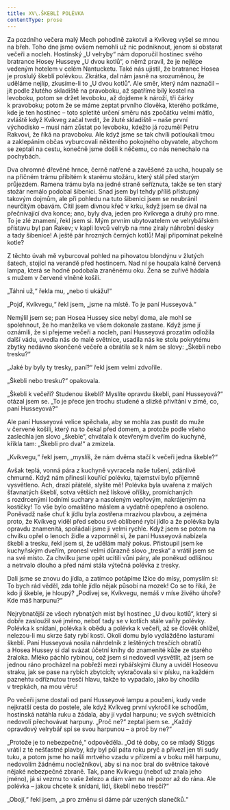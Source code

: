 ```yaml
---
title: XV\.ŠKEBLÍ POLÉVKA
contentType: prose
---
```


  

Za pozdního večera malý Mech pohodlně zakotvil a Kvíkveg vyšel se mnou na břeh. Toho dne jsme ovšem nemohli už nic podniknout, jenom si obstarat večeři a nocleh. Hostinský „U velryby“ nám doporučil hostinec svého bratrance Hosey Husseye „U dvou kotlů“, o němž pravil, že je nejlépe vedeným hotelem v celém Nantucketu. Také nás ujistil, že bratranec Hosea je proslulý škeblí polévkou. Zkrátka, dal nám jasně na srozuměnou, že uděláme nejlíp, zkusíme-li to „U dvou kotlů“. Ale směr, který nám naznačil – jít podle žlutého skladiště na pravoboku, až spatříme bílý kostel na levoboku, potom se držet levoboku, až dojdeme k nároží, tři čárky k pravoboku; potom že se máme zeptat prvního člověka, kterého potkáme, kde je ten hostinec – toto spletité určení směru nás zpočátku velmi mátlo, zvláště když Kvíkveg začal tvrdit, že žluté skladiště – naše první východisko – musí nám zůstat po levoboku, kdežto já rozuměl Petru Rakvovi, že říká na pravoboku. Ale když jsme se tak chvíli potloukali tmou a zaklepáním občas vyburcovali některého pokojného obyvatele, abychom se zeptali na cestu, konečně jsme došli k něčemu, co nás nenechalo na pochybách.

Dva ohromné dřevěné hrnce, černě natřené a zavěšené za ucha, houpaly se na příčném trámu přibitém k starému stožáru, který stál před starým průjezdem. Ramena trámu byla na jedné straně seříznuta, takže se ten starý stožár nemálo podobal šibenici. Snad jsem byl tehdy příliš přístupný takovým dojmům, ale při pohledu na tuto šibenici jsem se neubránil neurčitým obavám. Cítil jsem divnou křeč v krku, když jsem se díval na přečnívající dva konce; ano, byly dva, jeden pro Kvíkvega a druhý pro mne. To je zlé znamení, řekl jsem si. Mým prvním ubytovatelem ve velrybářském přístavu byl pan Rakev; v kapli lovců velryb na mne zíraly náhrobní desky a tady šibenice! A ještě pár hrozných černých kotlů! Mají připomínat pekelné kotle?

Z těchto úvah mě vyburcoval pohled na pihovatou blondýnu v žlutých šatech, stojící na verandě před hostincem. Nad ní se houpala kalně červená lampa, která se hodně podobala zraněnému oku. Žena se zuřivě hádala s mužem v červené vlněné košili.

„Táhni už,“ řekla mu, „nebo ti ukážu!“

„Pojď, Kvíkvegu,“ řekl jsem, „jsme na místě. To je paní Husseyová.“

Nemýlil jsem se; pan Hosea Hussey sice nebyl doma, ale mohl se spolehnout, že ho manželka ve všem dokonale zastane. Když jsme jí oznámili, že si přejeme večeři a nocleh, paní Husseyová prozatím odložila další vádu, uvedla nás do malé světnice, usadila nás ke stolu pokrytému zbytky nedávno skončené večeře a obrátila se k nám se slovy: „Škebli nebo tresku?“

„Jaké by byly ty tresky, paní?“ řekl jsem velmi zdvořile.

„Škebli nebo tresku?“ opakovala.

„Škebli k večeři? Studenou škebli? Myslíte opravdu škebli, paní Husseyová?“ otázal jsem se. „To je přece jen trochu studené a slizké přivítání v zimě, co, paní Husseyová?“

Ale paní Husseyová velice spěchala, aby se mohla zas pustit do muže v červené košili, který na to čekal před domem, a protože podle všeho zaslechla jen slovo „škeble“, chvátala k otevřeným dveřím do kuchyně, křikla tam: „Škebli pro dva!“ a zmizela.

„Kvíkvegu,“ řekl jsem, „myslíš, že nám dvěma stačí k večeři jedna škeble?“

Avšak teplá, vonná pára z kuchyně vyvracela naše tušení, zdánlivě chmurné. Když nám přinesli kouřící polévku, tajemství bylo příjemně vysvětleno. Ach, drazí přátelé, slyšte mě! Polévka byla uvařena z malých šťavnatých škeblí, sotva větších než lískové oříšky, promíchaných s rozdrcenými lodními suchary a nasoleným vepřovým, nakrájeným na kostičky! To vše bylo omaštěno máslem a vydatně opepřeno a osoleno. Poněvadž naše chuť k jídlu byla zostřena mrazivou plavbou, a zejména proto, že Kvíkveg viděl před sebou své oblíbené rybí jídlo a že polévka byla opravdu znamenitá, spořádali jsme ji velmi rychle. Když jsem se potom na chvilku opřel o lenoch židle a vzpomněl si, že paní Husseyová nabízela škebli a tresku, řekl jsem si, že udělám malý pokus. Přistoupil jsem ke kuchyňským dveřím, pronesl velmi důrazně slovo „treska“ a vrátil jsem se na své místo. Za chvilku jsme opět ucítili vůni páry, ale poněkud odlišnou a netrvalo dlouho a před námi stála výtečná polévka z tresky.

Dali jsme se znovu do jídla, a zatímco potápíme lžíce do mísy, pomyslím si: To bych rád věděl, zda tohle jídlo nějak působí na mozek! Co se to říká, že kdo jí škeble, je hloupý? „Podívej se, Kvíkvegu, nemáš v míse živého úhoře? Kde máš harpunu?“

Nejrybnatější ze všech rybnatých míst byl hostinec „U dvou kotlů“, který si dobře zasloužil své jméno, neboť tady se v kotlích stále vařily polévky. Polévka k snídani, polévka k obědu a polévka k večeři, až se člověk ohlížel, nelezou-li mu skrze šaty rybí kosti. Okolí domu bylo vydlážděno lasturami škeblí. Paní Husseyová nosila náhrdelník z leštěných tresčích obratlů a Hosea Hussey si dal svázat účetní knihy do znamenité kůže ze starého žraloka. Mléko páchlo rybinou, což jsem si nedovedl vysvětlit, až jsem se jednou ráno procházel na pobřeží mezi rybářskými čluny a uviděl Hoseovu straku, jak se pase na rybích zbytcích; vykračovala si v písku, na každém paznehtu odříznutou tresčí hlavu, takže to vypadalo, jako by chodila v trepkách, na mou věru!

Po večeři jsme dostali od paní Husseyové lampu a poučení, kudy vede nejkratší cesta do postele, ale když Kvíkveg první vykročil ke schodům, hostinská natáhla ruku a žádala, aby jí vydal harpunu; ve svých světnicích nedovolí přechovávat harpuny. „Proč ne?“ zeptal jsem se. „Každý opravdový velrybář spí se svou harpunou – a proč by ne?“

„Protože je to nebezpečné,“ odpověděla. „Od té doby, co se mladý Stiggs vrátil z té nešťastné plavby, kdy byl půl páta roku pryč a přivezl jen tři sudy tuku, a potom jsme ho našli mrtvého vzadu v přízemí a v boku měl harpunu, nedovolím žádnému nocležníkovi, aby si na noc bral do světnice takové nějaké nebezpečné zbraně. Tak, pane Kvíkvegu (neboť už znala jeho jméno), já si vezmu to vaše železo a dám vám na ně pozor až do rána. Ale polévka – jakou chcete k snídani, lidi, škeblí nebo tresčí?“

„Obojí,“ řekl jsem, „a pro změnu si dáme pár uzených slanečků.“
